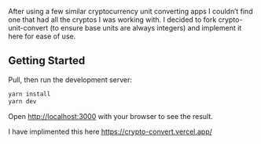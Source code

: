 After using a few similar cryptocurrency unit converting apps I couldn’t find one that had all the cryptos I was working with. I decided to fork crypto-unit-convert (to ensure base units are always integers) and implement it here for ease of use.

## Getting Started

Pull, then run the development server:

```bash
yarn install
yarn dev
```

Open [http://localhost:3000](http://localhost:3000) with your browser to see the result.

I have implimented this here https://crypto-convert.vercel.app/
